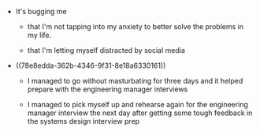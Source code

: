 - It's bugging me 
	 - that I'm not tapping into my anxiety to better solve the problems in my life.

	 - that I'm letting myself distracted by social media

- ((78e8edda-362b-4346-9f31-8e18a6330161))
	 - I managed to go without masturbating for three days and it helped prepare with the engineering manager interviews

	 - I managed to pick myself up and rehearse again for the engineering manager interview the next day after getting some tough feedback in the systems design interview prep 
